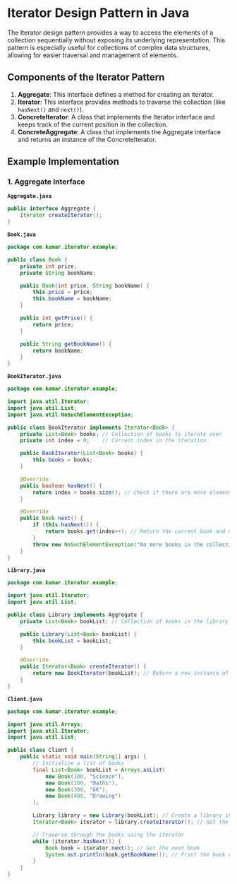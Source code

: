 # Iterator Design Pattern in Java

The Iterator design pattern provides a way to access the elements of a collection sequentially without exposing its underlying representation. This pattern is especially useful for collections of complex data structures, allowing for easier traversal and management of elements.

## Components of the Iterator Pattern

1. **Aggregate**: This interface defines a method for creating an iterator.
2. **Iterator**: This interface provides methods to traverse the collection (like `hasNext()` and `next()`).
3. **ConcreteIterator**: A class that implements the Iterator interface and keeps track of the current position in the collection.
4. **ConcreteAggregate**: A class that implements the Aggregate interface and returns an instance of the ConcreteIterator.

## Example Implementation

### 1. Aggregate Interface

**`Aggregate.java`**

```java
public interface Aggregate {
    Iterator createIterator();
}
```
**`Book.java`**

```java
package com.kumar.iterator.example;

public class Book {
    private int price;
    private String bookName;

    public Book(int price, String bookName) {
        this.price = price;
        this.bookName = bookName;
    }

    public int getPrice() {
        return price;
    }

    public String getBookName() {
        return bookName;
    }
}
```
**`BookIterator.java`**

```java
package com.kumar.iterator.example;

import java.util.Iterator;
import java.util.List;
import java.util.NoSuchElementException;

public class BookIterator implements Iterator<Book> {
    private List<Book> books; // Collection of books to iterate over
    private int index = 0;    // Current index in the iteration

    public BookIterator(List<Book> books) {
        this.books = books;
    }

    @Override
    public boolean hasNext() {
        return index < books.size(); // Check if there are more elements
    }

    @Override
    public Book next() {
        if (this.hasNext()) {
            return books.get(index++); // Return the current book and move to the next
        }
        throw new NoSuchElementException("No more books in the collection"); // Handle no elements left
    }
}
```
**`Library.java`**

```java
package com.kumar.iterator.example;

import java.util.Iterator;
import java.util.List;

public class Library implements Aggregate {
    private List<Book> bookList; // Collection of books in the library

    public Library(List<Book> bookList) {
        this.bookList = bookList;
    }

    @Override
    public Iterator<Book> createIterator() {
        return new BookIterator(bookList); // Return a new instance of BookIterator
    }
}
```
**`Client.java`**

```java
package com.kumar.iterator.example;

import java.util.Arrays;
import java.util.Iterator;
import java.util.List;

public class Client {
    public static void main(String[] args) {
        // Initialize a list of books
        final List<Book> bookList = Arrays.asList(
            new Book(100, "Science"),
            new Book(200, "Maths"),
            new Book(300, "GK"),
            new Book(400, "Drawing")
        );

        Library library = new Library(bookList); // Create a library instance
        Iterator<Book> iterator = library.createIterator(); // Get the iterator for the library

        // Traverse through the books using the iterator
        while (iterator.hasNext()) {
            Book book = iterator.next(); // Get the next book
            System.out.println(book.getBookName()); // Print the book name
        }
    }
}
```